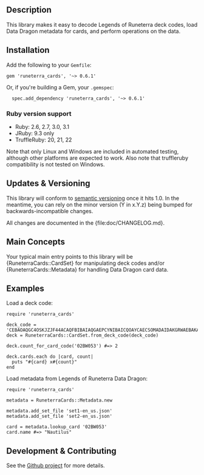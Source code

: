 <!-- This is the README file for the Gem documentation / online documentation. It should be thorough and authoritative for using the Gem, but not discuss development concerns, which belong in the Github README. -->

## Description

This library makes it easy to decode Legends of Runeterra deck codes, load Data Dragon metadata for cards, and perform operations on the data.

## Installation

Add the following to your `Gemfile`:

```
gem 'runeterra_cards', '~> 0.6.1'
```

Or, if you're building a Gem, your `.gemspec`:

```
  spec.add_dependency 'runeterra_cards', '~> 0.6.1'
```

### Ruby version support

* Ruby: 2.6, 2.7, 3.0, 3.1
* JRuby: 9.3 only
* TruffleRuby: 20, 21, 22

Note that only Linux and Windows are included in automated testing, although other platforms are expected to work. Also note that truffleruby compatibility is not tested on Windows.

## Updates & Versioning

This library will conform to [semantic versioning](https://semver.org/) once it hits 1.0. In the meantime, you can rely on the minor version (Y in x.Y.z) being bumped for backwards-incompatible changes.

All changes are documented in the {file:doc/CHANGELOG.md}.

## Main Concepts

Your typical main entry points to this library will be {RuneterraCards::CardSet} for manipulating deck codes and/or {RuneterraCards::Metadata} for handling Data Dragon card data.

## Examples

Load a deck code:

```
require 'runeterra_cards'

deck_code = 'CEBAOAQGC4OSKJZJF44ACAQFBIBAIAQGAEPCYNIBAICQOAYCAECSOMADAIDAKGRWAEBAKAY'
deck = RuneterraCards::CardSet.from_deck_code(deck_code)

deck.count_for_card_code('02BW053') #=> 2

deck.cards.each do |card, count|
  puts "#{card} x#{count}"
end
```

Load metadata from Legends of Runeterra Data Dragon:

```
require 'runeterra_cards'

metadata = RuneterraCards::Metadata.new

metadata.add_set_file 'set1-en_us.json'
metadata.add_set_file 'set2-en_us.json'

card = metadata.lookup_card '02BW053'
card.name #=> "Nautilus"
```

## Development & Contributing

See the [Github project](https://github.com/zofrex/runeterra_cards) for more details.
